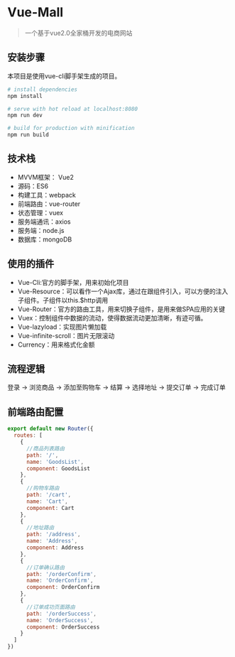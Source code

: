 # Vue-Mall

>一个基于vue2.0全家桶开发的电商网站

## 安装步骤
本项目是使用vue-cli脚手架生成的项目。

``` bash
# install dependencies
npm install

# serve with hot reload at localhost:8080
npm run dev

# build for production with minification
npm run build

```

## 技术栈

- MVVM框架： Vue2
- 源码：ES6
- 构建工具：webpack
- 前端路由：vue-router
- 状态管理：vuex
- 服务端通讯：axios
- 服务端：node.js
- 数据库：mongoDB

## 使用的插件

- Vue-Cli:官方的脚手架，用来初始化项目
- Vue-Resource：可以看作一个Ajax库，通过在跟组件引入，可以方便的注入子组件。子组件以this.$http调用
- Vue-Router：官方的路由工具，用来切换子组件，是用来做SPA应用的关键
- Vuex：控制组件中数据的流动，使得数据流动更加清晰，有迹可循。
- Vue-lazyload：实现图片懒加载
- Vue-infinite-scroll：图片无限滚动
- Currency：用来格式化金额


## 流程逻辑

登录 -> 浏览商品 -> 添加至购物车 -> 结算 -> 选择地址 -> 提交订单 -> 完成订单

## 前端路由配置

```javascript
export default new Router({
  routes: [
    {
      //商品列表路由
      path: '/',
      name: 'GoodsList',
      component: GoodsList
    },
    {
      //购物车路由
      path: '/cart',
      name: 'Cart',
      component: Cart
    },
    {
      //地址路由
      path: '/address',
      name: 'Address',
      component: Address
    },
    {
      //订单确认路由
      path: '/orderConfirm',
      name: 'OrderConfirm',
      component: OrderConfirm
    },
    {
      //订单成功页面路由
      path: '/orderSuccess',
      name: 'OrderSuccess',
      component: OrderSuccess
    }
  ]
})

```






